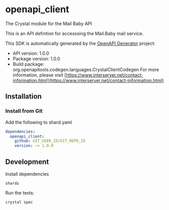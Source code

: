 # openapi_client

The Crystal module for the Mail Baby API

This is an API defintion for accesssing the Mail.Baby mail service.

This SDK is automatically generated by the [OpenAPI Generator](https://openapi-generator.tech) project:

- API version: 1.0.0
- Package version: 1.0.0
- Build package: org.openapitools.codegen.languages.CrystalClientCodegen
For more information, please visit [https://www.interserver.net/contact-information.html](https://www.interserver.net/contact-information.html)

## Installation

### Install from Git

Add the following to shard.yaml

```yaml
dependencies:
  openapi_client:
    github: GIT_USER_ID/GIT_REPO_ID
    version: ~> 1.0.0
```

## Development

Install dependencies

```shell
shards
```

Run the tests:

```shell
crystal spec
```
